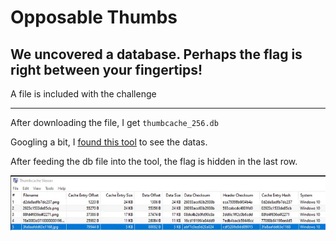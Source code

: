 # Opposable Thumbs
## We uncovered a database. Perhaps the flag is right between your fingertips!

A file is included with the challenge

---

After downloading the file, I get `thumbcache_256.db`

Googling a bit, I [found this tool](https://thumbcacheviewer.github.io/) to see the datas.

After feeding the db file into the tool, the flag is hidden in the last row.

![Alt text](image.png)